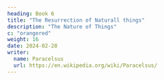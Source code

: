 ```yaml
---
heading: Book 6
title: "The Resurrection of Naturall things"
description: "The Nature of Things"
c: "orangered"
weight: 16
date: 2024-02-28
writer:
  name: Paracelsus
  url: https://en.wikipedia.org/wiki/Paracelsus/
---
```

